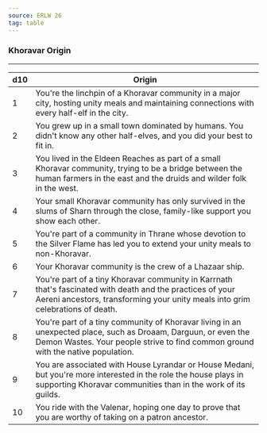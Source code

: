 ```yaml
---
source: ERLW 26
tag: table
---
```


### Khoravar Origin
---
|d10|Origin|
|----|------------|
|1|You're the linchpin of a Khoravar community in a major city, hosting unity meals and maintaining connections with every half-elf in the city.|
|2|You grew up in a small town dominated by humans. You didn't know any other half-elves, and you did your best to fit in.|
|3|You lived in the Eldeen Reaches as part of a small Khoravar community, trying to be a bridge between the human farmers in the east and the druids and wilder folk in the west.|
|4|Your small Khoravar community has only survived in the slums of Sharn through the close, family-like support you show each other.|
|5|You're part of a community in Thrane whose devotion to the Silver Flame has led you to extend your unity meals to non-Khoravar.|
|6|Your Khoravar community is the crew of a Lhazaar ship.|
|7|You're part of a tiny Khoravar community in Karrnath that's fascinated with death and the practices of your Aereni ancestors, transforming your unity meals into grim celebrations of death.|
|8|You're part of a tiny community of Khoravar living in an unexpected place, such as Droaam, Darguun, or even the Demon Wastes. Your people strive to find common ground with the native population.|
|9|You are associated with House Lyrandar or House Medani, but you're more interested in the role the house plays in supporting Khoravar communities than in the work of its guilds.|
|10|You ride with the Valenar, hoping one day to prove that you are worthy of taking on a patron ancestor.|
